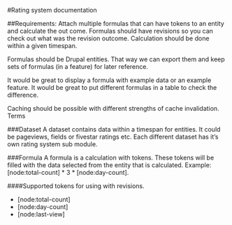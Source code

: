 #Rating system documentation

##Requirements:
Attach multiple formulas that can have tokens to an entity and calculate the out come.
Formulas should have revisions so you can check out what was the revision outcome.
Calculation should be done within a given timespan.

Formulas should be Drupal entities.
That way we can export them and keep sets of formulas (in a feature) for later reference.

It would be great to display a formula with example data or an example feature.
It would be great to put different formulas in a table to check the difference.

Caching should be possible with different strengths of cache invalidation.
Terms

###Dataset
A dataset contains data within a timespan for entities. It could be pageviews, fields or fivestar ratings etc. Each different dataset has it’s own rating system sub module.

###Formula
A formula is a calculation with tokens. These tokens will be filled with the data selected from the entity that is calculated. Example: [node:total-count] * 3 * [node:day-count]. 

####Supported tokens for using with revisions.

* [node:total-count]
* [node:day-count]
* [node:last-view]